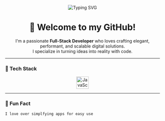 <!-- Banner -->
<p align="center">
  <img src="https://readme-typing-svg.herokuapp.com?font=Fira+Code&size=26&duration=3000&pause=1000&color=00BFFF&center=true&vCenter=true&width=900&lines=Hi+%F0%9F%91%8B%2C+I'm+%3Clangdonn%3E!;Modern+Easy-To-Use+App+Builder;Building+Minimal+Apps+with+HTML+%F0%9F%92%BB" alt="Typing SVG" />
</p>

<!-- Introduction -->
<h1 align="center">🚀 Welcome to my GitHub!</h1>

<p align="center"> 
  I'm a passionate <strong>Full-Stack Developer</strong> who loves crafting elegant, performant, and scalable digital solutions. <br>
  I specialize in turning ideas into reality with code.
</p>

---

### 🧰 Tech Stack
<p align="center">
  <img src="https://cdn.jsdelivr.net/gh/devicons/devicon/icons/javascript/javascript-original.svg" height="40" alt="JavaScript" />
</p>

---




### 🧠 Fun Fact
```txt
I love over simplfying apps for easy use
